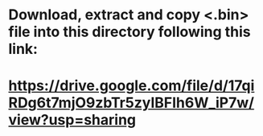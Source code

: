 # Download, extract and copy <.bin> file into this directory following this link: 
# https://drive.google.com/file/d/17qiRDg6t7mjO9zbTr5zyIBFIh6W_iP7w/view?usp=sharing

